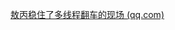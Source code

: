 [敖丙稳住了多线程翻车的现场 (qq.com)](https://mp.weixin.qq.com/s?__biz=MzAwNDA2OTM1Ng==&mid=2453144663&idx=2&sn=a310ee42a0e34c30c5c496a7897f799f&scene=21#wechat_redirect)

